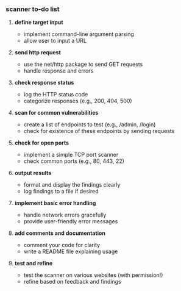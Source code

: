 ### scanner to-do list

1. **define target input**
   - implement command-line argument parsing 
   - allow user to input a URL 

2. **send http request**
   - use the net/http package to send GET requests 
   - handle response and errors 

3. **check response status**
   - log the HTTP status code
   - categorize responses (e.g., 200, 404, 500)

4. **scan for common vulnerabilities**
   - create a list of endpoints to test (e.g., /admin, /login)
   - check for existence of these endpoints by sending requests

5. **check for open ports**
   - implement a simple TCP port scanner
   - check common ports (e.g., 80, 443, 22)

6. **output results**
   - format and display the findings clearly
   - log findings to a file if desired

7. **implement basic error handling**
   - handle network errors gracefully
   - provide user-friendly error messages

8. **add comments and documentation**
   - comment your code for clarity
   - write a README file explaining usage

9. **test and refine**
    - test the scanner on various websites (with permission!)
    - refine based on feedback and findings

